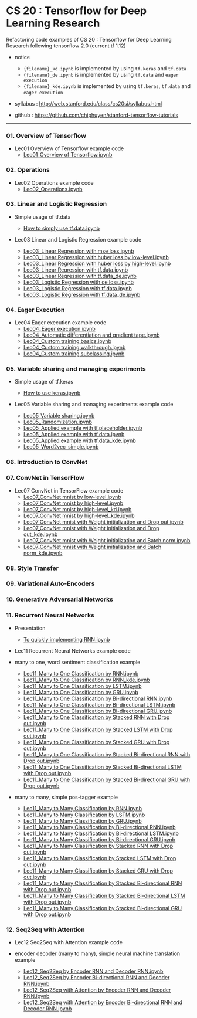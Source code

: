 # CS 20 : Tensorflow for Deep Learning Research
Refactoring code examples of CS 20 : Tensorflow for Deep Learning Research following tensorflow 2.0 (current tf 1.12)

* notice
	+ `{filename}_kd.ipynb` is implemented by using `tf.keras` and `tf.data`
	+ `{filename}_de.ipynb` is implemented by using `tf.data` and `eager execution`
	+ `{filename}_kde.ipynb` is implemented by using `tf.keras`, `tf.data` and `eager execution` 

* syllabus : http://web.stanford.edu/class/cs20si/syllabus.html
* github : https://github.com/chiphuyen/stanford-tensorflow-tutorials 
- - -

### 01. Overview of Tensorflow
- Lec01 Overview of Tensorflow example code
	- [Lec01_Overview of Tensorflow.ipynb](https://nbviewer.jupyter.org/github/aisolab/CS20/blob/master/Lec01_Overview%20of%20Tensorflow/Lec01_Overview%20of%20Tensorflow.ipynb)

### 02. Operations
- Lec02 Operations example code
	- [Lec02_Operations.ipynb](https://nbviewer.jupyter.org/github/aisolab/CS20/blob/master/Lec02_Operations/Lec02_Operations.ipynb)

### 03. Linear and Logistic Regression
- Simple usage of tf.data
	- [How to simply use tf.data.ipynb](https://nbviewer.jupyter.org/github/aisolab/CS20/blob/master/Lec03_Linear%20and%20Logistic%20Regression/How%20to%20simply%20use%20tf.data.ipynb)


- Lec03 Linear and Logistic Regression example code
	- [Lec03_Linear Regression with mse loss.ipynb](https://nbviewer.jupyter.org/github/aisolab/CS20/blob/master/Lec03_Linear%20and%20Logistic%20Regression/Lec03_Linear%20Regression%20with%20mse%20loss.ipynb)
	- [Lec03_Linear Regression with huber loss by low-level.ipynb](https://nbviewer.jupyter.org/github/aisolab/CS20/blob/master/Lec03_Linear%20and%20Logistic%20Regression/Lec03_Linear%20Regression%20with%20huber%20loss%20by%20low-level.ipynb)
	- [Lec03_Linear Regression with huber loss by high-level.ipynb](https://nbviewer.jupyter.org/github/aisolab/CS20/blob/master/Lec03_Linear%20and%20Logistic%20Regression/Lec03_Linear%20Regression%20with%20huber%20loss%20by%20high-level.ipynb)
	- [Lec03_Linear Regression with tf.data.ipynb](https://nbviewer.jupyter.org/github/aisolab/CS20/blob/master/Lec03_Linear%20and%20Logistic%20Regression/Lec03_Linear%20Regression%20with%20tf.data.ipynb)
	- [Lec03_Linear Regression with tf.data_de.ipynb](https://nbviewer.jupyter.org/github/aisolab/CS20/blob/master/Lec03_Linear%20and%20Logistic%20Regression/Lec03_Linear%20Regression%20with%20tf.data_de.ipynb)
	- [Lec03_Logistic Regression with ce loss.ipynb](https://nbviewer.jupyter.org/github/aisolab/CS20/blob/master/Lec03_Linear%20and%20Logistic%20Regression/Lec03_Logistic%20Regression%20with%20ce%20loss.ipynb)
	- [Lec03_Logistic Regression with tf.data.ipynb](https://nbviewer.jupyter.org/github/aisolab/CS20/blob/master/Lec03_Linear%20and%20Logistic%20Regression/Lec03_Logistic%20Regression%20with%20tf.data.ipynb)
	- [Lec03_Logistic Regression with tf.data_de.ipynb](https://nbviewer.jupyter.org/github/aisolab/CS20/blob/master/Lec03_Linear%20and%20Logistic%20Regression/Lec03_Logistic%20Regression%20with%20tf.data_de.ipynb)

### 04. Eager Execution
+ Lec04 Eager execution example code
	* [Lec04_Eager execution.ipynb](https://nbviewer.jupyter.org/github/aisolab/CS20/blob/master/Lec04_Eager%20execution/Lec04_Eager%20execution.ipynb)
	* [Lec04_Automatic differentiation and gradient tape.ipynb](https://nbviewer.jupyter.org/github/aisolab/CS20/blob/master/Lec04_Eager%20execution/Lec04_Automatic%20differentiation%20and%20gradient%20tape.ipynb)
	* [Lec04_Custom training basics.ipynb](https://nbviewer.jupyter.org/github/aisolab/CS20/blob/master/Lec04_Eager%20execution/Lec04_Custom%20training%20basics.ipynb)
	* [Lec04_Custom training walkthrough.ipynb](https://nbviewer.jupyter.org/github/aisolab/CS20/blob/master/Lec04_Eager%20execution/Lec04_Custom%20training%20walkthrough.ipynb)
	* [Lec04_Custom training subclassing.ipynb](https://nbviewer.jupyter.org/github/aisolab/CS20/blob/master/Lec04_Eager%20execution/Lec04_Custom%20training%20subclassing.ipynb)
### 05. Variable sharing and managing experiments
- Simple usage of tf.keras
	- [How to use keras.ipynb](https://nbviewer.jupyter.org/github/aisolab/CS20/blob/master/Lec05_Variable%20sharing%20and%20managing%20experiments/How%20to%20use%20keras.ipynb) 

- Lec05 Variable sharing and managing experiments example code
	- [Lec05_Variable sharing.ipynb](https://nbviewer.jupyter.org/github/aisolab/CS20/blob/master/Lec05_Variable%20sharing%20and%20managing%20experiments/Lec05_Variable%20sharing.ipynb)
	- [Lec05_Randomization.ipynb](https://nbviewer.jupyter.org/github/aisolab/CS20/blob/master/Lec05_Variable%20sharing%20and%20managing%20experiments/Lec05_Randomization.ipynb)
	- [Lec05_Applied example with tf.placeholder.ipynb](https://nbviewer.jupyter.org/github/aisolab/CS20/blob/master/Lec05_Variable%20sharing%20and%20managing%20experiments/Lec05_Applied%20example%20with%20tf.placeholder.ipynb)
	- [Lec05_Applied example with tf.data.ipynb](https://nbviewer.jupyter.org/github/aisolab/CS20/blob/master/Lec05_Variable%20sharing%20and%20managing%20experiments/Lec05_Applied%20example%20with%20tf.data.ipynb)
	- [Lec05_Applied example with tf.data_kde.ipynb](https://nbviewer.jupyter.org/github/aisolab/CS20/blob/master/Lec05_Variable%20sharing%20and%20managing%20experiments/Lec05_Applied%20example%20with%20tf.data_kde.ipynb)
	- [Lec05_Word2vec_simple.ipynb](https://nbviewer.jupyter.org/github/aisolab/CS20/blob/master/Lec05_Variable%20sharing%20and%20managing%20experiments/Lec05_Word2vec_simple.ipynb)

### 06. Introduction to ConvNet
### 07. ConvNet in TensorFlow
- Lec07 ConvNet in TensorFlow example code
	- [Lec07_ConvNet mnist by low-level.ipynb](https://nbviewer.jupyter.org/github/aisolab/CS20/blob/master/Lec07_ConvNet%20in%20Tensorflow/Lec07_ConvNet%20mnist%20by%20low-level.ipynb)
	- [Lec07_ConvNet mnist by high-level.ipynb](https://nbviewer.jupyter.org/github/aisolab/CS20/blob/master/Lec07_ConvNet%20in%20Tensorflow/Lec07_ConvNet%20mnist%20by%20high-level.ipynb)
	- [Lec07_ConvNet mnist by high-level_kd.ipynb](https://nbviewer.jupyter.org/github/aisolab/CS20/blob/master/Lec07_ConvNet%20in%20Tensorflow/Lec07_ConvNet%20mnist%20by%20high-level_kd.ipynb)
	- [Lec07_ConvNet mnist by high-level_kde.ipynb](https://nbviewer.jupyter.org/github/aisolab/CS20/blob/master/Lec07_ConvNet%20in%20Tensorflow/Lec07_ConvNet%20mnist%20by%20high-level_kde.ipynb)
	- [Lec07_ConvNet mnist with Weight initialization and Drop out.ipynb](https://nbviewer.jupyter.org/github/aisolab/CS20/blob/master/Lec07_ConvNet%20in%20Tensorflow/Lec07_ConvNet%20mnist%20with%20Weight%20initialization%20and%20Drop%20out.ipynb)
	- [Lec07_ConvNet mnist with Weight initialization and Drop out_kde.ipynb](https://nbviewer.jupyter.org/github/aisolab/CS20/blob/master/Lec07_ConvNet%20in%20Tensorflow/Lec07_ConvNet%20mnist%20with%20Weight%20initialization%20and%20Drop%20out_kde.ipynb)
	- [Lec07_ConvNet mnist with Weight initialization and Batch norm.ipynb](https://nbviewer.jupyter.org/github/aisolab/CS20/blob/master/Lec07_ConvNet%20in%20Tensorflow/Lec07_ConvNet%20mnist%20with%20Weight%20initialization%20and%20Batch%20norm.ipynb)
	- [Lec07_ConvNet mnist with Weight initialization and Batch norm_kde.ipynb](https://nbviewer.jupyter.org/github/aisolab/CS20/blob/master/Lec07_ConvNet%20in%20Tensorflow/Lec07_ConvNet%20mnist%20with%20Weight%20initialization%20and%20Batch%20norm_kde.ipynb)

### 08. Style Transfer
### 09. Variational Auto-Encoders
### 10. Generative Adversarial Networks
### 11. Recurrent Neural Networks
- Presentation
	- [To quickly implementing RNN.ipynb](https://nbviewer.jupyter.org/github/aisolab/CS20/blob/master/Lec11_Recurrent%20Neural%20Networks/To%20quickly%20implementing%20RNN.ipynb)

- Lec11 Recurrent Neural Networks example code
- many to one, word sentiment classification example
	- [Lec11_Many to One Classification by RNN.ipynb](https://nbviewer.jupyter.org/github/aisolab/CS20/blob/master/Lec11_Recurrent%20Neural%20Networks/Lec11_Many%20to%20One%20Classification%20by%20RNN.ipynb)
	- [Lec11_Many to One Classification by RNN_kde.ipynb](https://nbviewer.jupyter.org/github/aisolab/CS20/blob/master/Lec11_Recurrent%20Neural%20Networks/Lec11_Many%20to%20One%20Classification%20by%20RNN_kde.ipynb)
	- [Lec11_Many to One Classification by LSTM.ipynb](https://nbviewer.jupyter.org/github/aisolab/CS20/blob/master/Lec11_Recurrent%20Neural%20Networks/Lec11_Many%20to%20One%20Classification%20by%20LSTM.ipynb)
	- [Lec11_Many to One Classification by GRU.ipynb](https://nbviewer.jupyter.org/github/aisolab/CS20/blob/master/Lec11_Recurrent%20Neural%20Networks/Lec11_Many%20to%20One%20Classification%20by%20GRU.ipynb)
	- [Lec11_Many to One Classification by Bi-directional RNN.ipynb](https://nbviewer.jupyter.org/github/aisolab/CS20/blob/master/Lec11_Recurrent%20Neural%20Networks/Lec11_Many%20to%20One%20Classification%20by%20Bi-directional%20RNN.ipynb)
	- [Lec11_Many to One Classification by Bi-directional LSTM.ipynb](https://nbviewer.jupyter.org/github/aisolab/CS20/blob/master/Lec11_Recurrent%20Neural%20Networks/Lec11_Many%20to%20One%20Classification%20by%20Bi-directional%20LSTM.ipynb)
	- [Lec11_Many to One Classification by Bi-directional GRU.ipynb](https://nbviewer.jupyter.org/github/aisolab/CS20/blob/master/Lec11_Recurrent%20Neural%20Networks/Lec11_Many%20to%20One%20Classification%20by%20Bi-directional%20GRU.ipynb)
	- [Lec11_Many to One Classification by Stacked RNN with Drop out.ipynb](https://nbviewer.jupyter.org/github/aisolab/CS20/blob/master/Lec11_Recurrent%20Neural%20Networks/Lec11_Many%20to%20One%20Classification%20by%20Stacked%20RNN%20with%20Drop%20out.ipynb)
	- [Lec11_Many to One Classification by Stacked LSTM with Drop out.ipynb](https://nbviewer.jupyter.org/github/aisolab/CS20/blob/master/Lec11_Recurrent%20Neural%20Networks/Lec11_Many%20to%20One%20Classification%20by%20Stacked%20LSTM%20with%20Drop%20out.ipynb)
	- [Lec11_Many to One Classification by Stacked GRU with Drop out.ipynb](https://nbviewer.jupyter.org/github/aisolab/CS20/blob/master/Lec11_Recurrent%20Neural%20Networks/Lec11_Many%20to%20One%20Classification%20by%20Stacked%20GRU%20with%20Drop%20out.ipynb)
	- [Lec11_Many to One Classification by Stacked Bi-directional RNN with Drop out.ipynb](https://nbviewer.jupyter.org/github/aisolab/CS20/blob/master/Lec11_Recurrent%20Neural%20Networks/Lec11_Many%20to%20One%20Classification%20by%20Stacked%20Bi-directional%20RNN%20with%20Drop%20out.ipynb)
	- [Lec11_Many to One Classification by Stacked Bi-directional LSTM with Drop out.ipynb](https://nbviewer.jupyter.org/github/aisolab/CS20/blob/master/Lec11_Recurrent%20Neural%20Networks/Lec11_Many%20to%20One%20Classification%20by%20Stacked%20Bi-directional%20LSTM%20with%20Drop%20out.ipynb)
	- [Lec11_Many to One Classification by Stacked Bi-directional GRU with Drop out.ipynb](https://nbviewer.jupyter.org/github/aisolab/CS20/blob/master/Lec11_Recurrent%20Neural%20Networks/Lec11_Many%20to%20One%20Classification%20by%20Stacked%20Bi-directional%20GRU%20with%20Drop%20out.ipynb)

- many to many, simple pos-tagger example
	- [Lec11_Many to Many Classification by RNN.ipynb](https://nbviewer.jupyter.org/github/aisolab/CS20/blob/master/Lec11_Recurrent%20Neural%20Networks/Lec11_Many%20to%20Many%20Classification%20by%20RNN.ipynb)
	- [Lec11_Many to Many Classification by LSTM.ipynb](https://nbviewer.jupyter.org/github/aisolab/CS20/blob/master/Lec11_Recurrent%20Neural%20Networks/Lec11_Many%20to%20Many%20Classification%20by%20LSTM.ipynb)
	- [Lec11_Many to Many Classification by GRU.ipynb](https://nbviewer.jupyter.org/github/aisolab/CS20/blob/master/Lec11_Recurrent%20Neural%20Networks/Lec11_Many%20to%20Many%20Classification%20by%20GRU.ipynb)
	- [Lec11_Many to Many Classification by Bi-directional RNN.ipynb](https://nbviewer.jupyter.org/github/aisolab/CS20/blob/master/Lec11_Recurrent%20Neural%20Networks/Lec11_Many%20to%20Many%20Classification%20by%20Bi-directional%20RNN.ipynb)
	- [Lec11_Many to Many Classification by Bi-directional LSTM.ipynb](https://nbviewer.jupyter.org/github/aisolab/CS20/blob/master/Lec11_Recurrent%20Neural%20Networks/Lec11_Many%20to%20Many%20Classification%20by%20Bi-directional%20LSTM.ipynb)
	- [Lec11_Many to Many Classification by Bi-directional GRU.ipynb](https://nbviewer.jupyter.org/github/aisolab/CS20/blob/master/Lec11_Recurrent%20Neural%20Networks/Lec11_Many%20to%20Many%20Classification%20by%20Bi-directional%20GRU.ipynb)
	- [Lec11_Many to Many Classification by Stacked RNN with Drop out.ipynb](https://nbviewer.jupyter.org/github/aisolab/CS20/blob/master/Lec11_Recurrent%20Neural%20Networks/Lec11_Many%20to%20Many%20Classification%20by%20Stacked%20RNN%20with%20Drop%20out.ipynb)
	- [Lec11_Many to Many Classification by Stacked LSTM with Drop out.ipynb](https://nbviewer.jupyter.org/github/aisolab/CS20/blob/master/Lec11_Recurrent%20Neural%20Networks/Lec11_Many%20to%20Many%20Classification%20by%20Stacked%20LSTM%20with%20Drop%20out.ipynb)
	- [Lec11_Many to Many Classification by Stacked GRU with Drop out.ipynb](https://nbviewer.jupyter.org/github/aisolab/CS20/blob/master/Lec11_Recurrent%20Neural%20Networks/Lec11_Many%20to%20Many%20Classification%20by%20Stacked%20GRU%20with%20Drop%20out.ipynb)
	- [Lec11_Many to Many Classification by Stacked Bi-directional RNN with Drop out.ipynb](https://nbviewer.jupyter.org/github/aisolab/CS20/blob/master/Lec11_Recurrent%20Neural%20Networks/Lec11_Many%20to%20Many%20Classification%20by%20Stacked%20Bi-directional%20RNN%20with%20Drop%20out.ipynb)
	- [Lec11_Many to Many Classification by Stacked Bi-directional LSTM with Drop out.ipynb](https://nbviewer.jupyter.org/github/aisolab/CS20/blob/master/Lec11_Recurrent%20Neural%20Networks/Lec11_Many%20to%20Many%20Classification%20by%20Stacked%20Bi-directional%20LSTM%20with%20Drop%20out.ipynb)
	- [Lec11_Many to Many Classification by Stacked Bi-directional GRU with Drop out.ipynb](https://nbviewer.jupyter.org/github/aisolab/CS20/blob/master/Lec11_Recurrent%20Neural%20Networks/Lec11_Many%20to%20Many%20Classification%20by%20Stacked%20Bi-directional%20GRU%20with%20Drop%20out.ipynb)

### 12. Seq2Seq with Attention
- Lec12 Seq2Seq with Attention example code

- encoder decoder (many to many), simple neural machine translation example
	- [Lec12_Seq2Seq by Encoder RNN and Decoder RNN.ipynb](https://nbviewer.jupyter.org/github/aisolab/CS20/blob/master/Lec12_Seq2Seq%20with%20Attention/Lec12_Seq2Seq%20by%20Encoder%20RNN%20and%20Decoder%20RNN.ipynb)
	- [Lec12_Seq2Seq by Encoder Bi-directional RNN and Decoder RNN.ipynb](https://nbviewer.jupyter.org/github/aisolab/CS20/blob/master/Lec12_Seq2Seq%20with%20Attention/Lec12_Seq2Seq%20by%20Encoder%20Bi-directional%20RNN%20and%20Decoder%20RNN.ipynb)
	- [Lec12_Seq2Seq with Attention by Encoder RNN and Decoder RNN.ipynb](https://nbviewer.jupyter.org/github/aisolab/CS20/blob/master/Lec12_Seq2Seq%20with%20Attention/Lec12_Seq2Seq%20with%20Attention%20by%20Encoder%20RNN%20and%20Decoder%20RNN.ipynb)
	- [Lec12_Seq2Seq with Attention by Encoder Bi-directional RNN and Decoder RNN.ipynb](https://nbviewer.jupyter.org/github/aisolab/CS20/blob/master/Lec12_Seq2Seq%20with%20Attention/Lec12_Seq2Seq%20with%20Attention%20by%20Encoder%20Bi-directional%20RNN%20and%20Decoder%20RNN.ipynb)

